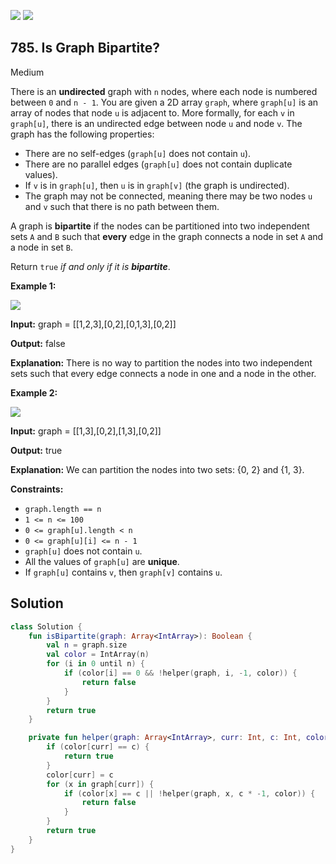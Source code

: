 [![](https://img.shields.io/github/stars/javadev/LeetCode-in-Kotlin?label=Stars&style=flat-square)](https://github.com/javadev/LeetCode-in-Kotlin)
[![](https://img.shields.io/github/forks/javadev/LeetCode-in-Kotlin?label=Fork%20me%20on%20GitHub%20&style=flat-square)](https://github.com/javadev/LeetCode-in-Kotlin/fork)

## 785\. Is Graph Bipartite?

Medium

There is an **undirected** graph with `n` nodes, where each node is numbered between `0` and `n - 1`. You are given a 2D array `graph`, where `graph[u]` is an array of nodes that node `u` is adjacent to. More formally, for each `v` in `graph[u]`, there is an undirected edge between node `u` and node `v`. The graph has the following properties:

*   There are no self-edges (`graph[u]` does not contain `u`).
*   There are no parallel edges (`graph[u]` does not contain duplicate values).
*   If `v` is in `graph[u]`, then `u` is in `graph[v]` (the graph is undirected).
*   The graph may not be connected, meaning there may be two nodes `u` and `v` such that there is no path between them.

A graph is **bipartite** if the nodes can be partitioned into two independent sets `A` and `B` such that **every** edge in the graph connects a node in set `A` and a node in set `B`.

Return `true` _if and only if it is **bipartite**_.

**Example 1:**

![](https://assets.leetcode.com/uploads/2020/10/21/bi2.jpg)

**Input:** graph = \[\[1,2,3],[0,2],[0,1,3],[0,2]]

**Output:** false

**Explanation:** There is no way to partition the nodes into two independent sets such that every edge connects a node in one and a node in the other.

**Example 2:**

![](https://assets.leetcode.com/uploads/2020/10/21/bi1.jpg)

**Input:** graph = \[\[1,3],[0,2],[1,3],[0,2]]

**Output:** true

**Explanation:** We can partition the nodes into two sets: {0, 2} and {1, 3}.

**Constraints:**

*   `graph.length == n`
*   `1 <= n <= 100`
*   `0 <= graph[u].length < n`
*   `0 <= graph[u][i] <= n - 1`
*   `graph[u]` does not contain `u`.
*   All the values of `graph[u]` are **unique**.
*   If `graph[u]` contains `v`, then `graph[v]` contains `u`.

## Solution

```kotlin
class Solution {
    fun isBipartite(graph: Array<IntArray>): Boolean {
        val n = graph.size
        val color = IntArray(n)
        for (i in 0 until n) {
            if (color[i] == 0 && !helper(graph, i, -1, color)) {
                return false
            }
        }
        return true
    }

    private fun helper(graph: Array<IntArray>, curr: Int, c: Int, color: IntArray): Boolean {
        if (color[curr] == c) {
            return true
        }
        color[curr] = c
        for (x in graph[curr]) {
            if (color[x] == c || !helper(graph, x, c * -1, color)) {
                return false
            }
        }
        return true
    }
}
```